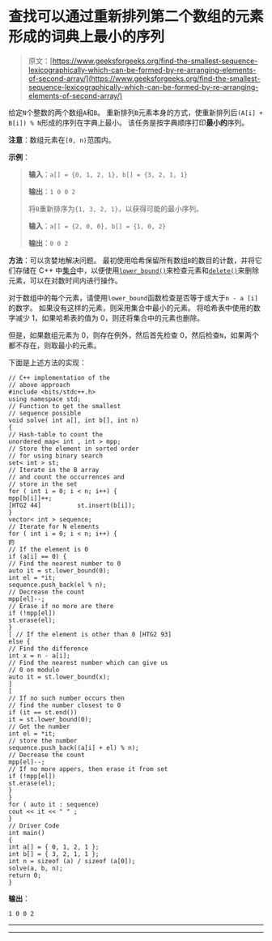 # 查找可以通过重新排列第二个数组的元素形成的词典上最小的序列

> 原文：[https://www.geeksforgeeks.org/find-the-smallest-sequence-lexicographically-which-can-be-formed-by-re-arranging-elements-of-second-array/](https://www.geeksforgeeks.org/find-the-smallest-sequence-lexicographically-which-can-be-formed-by-re-arranging-elements-of-second-array/)


给定`N`个整数的两个数组`A`和`B`。 重新排列`B`元素本身的方式，使重新排列后`(A[i] + B[i]) % N`形成的序列在字典上最小。 该任务是按字典顺序打印**最小的**序列。

**注意**：数组元素在`[0, n)`范围内。

**示例**：

> **输入**：`a[] = {0, 1, 2, 1}, b[] = {3, 2, 1, 1}`
>
> **输出**：`1 0 0 2`
>
> 将`B`重新排序为`{1, 3, 2, 1}`，以获得可能的最小序列。
> 
> **输入**：`a[] = {2, 0, 0}, b[] = {1, 0, 2}`
>
> **输出**：`0 0 2`

**方法**：可以贪婪地解决问题。 最初使用哈希保留所有数组`B`的数目的计数，并将它们存储在 C++ 中[集合](https://www.geeksforgeeks.org/set-in-cpp-stl/)中，以便使用[`lower_bound()`](https://www.geeksforgeeks.org/upper_bound-and-lower_bound-for-vector-in-cpp-stl/)来检查元素和[`delete()`](https://www.geeksforgeeks.org/multiset-erase-in-c-stl/)来删除元素，可以在对数时间内进行操作。

对于数组中的每个元素，请使用`lower_bound`函数检查是否等于或大于`n - a [i]`的数字。 如果没有这样的元素，则采用集合中最小的元素。 将哈希表中使用的数字减少 1，如果哈希表的值为 0，则还将集合中的元素也删除。

但是，如果数组元素为 0，则存在例外，然后首先检查 0，然后检查`N`，如果两个都不存在，则取最小的元素。

下面是上述方法的实现：

```
// C++ implementation of the
// above approach
#include <bits/stdc++.h>
using namespace std;
// Function to get the smallest
// sequence possible
void solve( int a[], int b[], int n)
{
// Hash-table to count the
unordered_map< int , int > mpp;
// Store the element in sorted order
// for using binary search
set< int > st;
// Iterate in the B array
// and count the occurrences and
// store in the set
for ( int i = 0; i < n; i++) {
mpp[b[i]]++;
[HTG2 44]          st.insert(b[i]);
}
vector< int > sequence;
// Iterate for N elements
for ( int i = 0; i < n; i++) {
的
// If the element is 0
if (a[i] == 0) {
// Find the nearest number to 0
auto it = st.lower_bound(0);
int el = *it;
sequence.push_back(el % n);
// Decrease the count
mpp[el]--;
// Erase if no more are there
if (!mpp[el])
st.erase(el);
}
[ // If the element is other than 0 [HTG2 93]
else {
// Find the difference
int x = n - a[i];
// Find the nearest number which can give us
// 0 on modulo
auto it = st.lower_bound(x);
]
[
// If no such number occurs then
// find the number closest to 0
if (it == st.end())
it = st.lower_bound(0);
// Get the number
int el = *it;
// store the number
sequence.push_back((a[i] + el) % n);
// Decrease the count
mpp[el]--;
// If no more appers, then erase it from set
if (!mpp[el])
st.erase(el);
}
}
for ( auto it : sequence)
cout << it << " " ;
}
// Driver Code
int main()
{
int a[] = { 0, 1, 2, 1 };
int b[] = { 3, 2, 1, 1 };
int n = sizeof (a) / sizeof (a[0]);
solve(a, b, n);
return 0;
}
```

**输出**：

```
1 0 0 2

```



* * *

* * *



